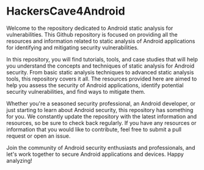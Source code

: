 # HackersCave4Android

Welcome to the repository dedicated to Android static analysis for vulnerabilities. This Github repository is focused on providing all the resources and information related to static analysis of Android applications for identifying and mitigating security vulnerabilities.

In this repository, you will find tutorials, tools, and case studies that will help you understand the concepts and techniques of static analysis for Android security. From basic static analysis techniques to advanced static analysis tools, this repository covers it all. The resources provided here are aimed to help you assess the security of Android applications, identify potential security vulnerabilities, and find ways to mitigate them.

Whether you're a seasoned security professional, an Android developer, or just starting to learn about Android security, this repository has something for you. We constantly update the repository with the latest information and resources, so be sure to check back regularly. If you have any resources or information that you would like to contribute, feel free to submit a pull request or open an issue.

Join the community of Android security enthusiasts and professionals, and let's work together to secure Android applications and devices. Happy analyzing!
